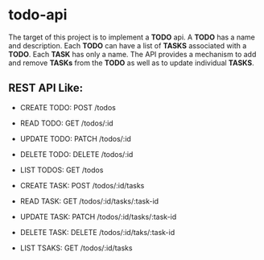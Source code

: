 # todo-api

The target of this project is to implement a **TODO** api.
A **TODO** has a name and description.
Each **TODO** can have a list of **TASKS** associated with a **TODO**.
Each **TASK** has only a name.
The API provides a mechanism to add and remove **TASKs** from the **TODO** as well as to update individual **TASKS**.

## REST API Like:
* CREATE TODO: POST /todos
* READ TODO: GET /todos/:id
* UPDATE TODO: PATCH /todos/:id
* DELETE TODO: DELETE /todos/:id
* LIST TODOS: GET /todos

* CREATE TASK: POST /todos/:id/tasks
* READ TASK: GET /todos/:id/tasks/:task-id
* UPDATE TASK: PATCH /todos/:id/tasks/:task-id
* DELETE TASK: DELETE /todos/:id/taks/:task-id
* LIST TSAKS: GET /todos/:id/tasks

